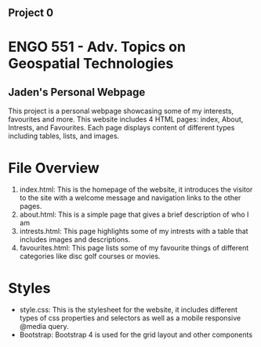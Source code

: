 ## Project 0
# ENGO 551 - Adv. Topics on Geospatial Technologies

## Jaden's Personal Webpage
This project is a personal webpage showcasing some of my interests, favourites and more. This website includes 4 HTML pages: index, About, Intrests, and Favourites. Each page displays content of different types including tables, lists, and images. 

# File Overview
1. index.html: This is the homepage of the website, it introduces the visitor to the site with a welcome message and navigation links to the other pages.
2. about.html: This is a simple page that gives a brief description of who I am
3. intrests.html: This page highlights some of my intrests with a table that includes images and descriptions.
4. favourites.html: This page lists some of my favourite things of different categories like disc golf courses or movies. 

# Styles
* style.css: This is the stylesheet for the website, it includes different types of css properties and selectors as well as a mobile responsive @media query.
* Bootstrap: Bootstrap 4 is used for the grid layout and other components
